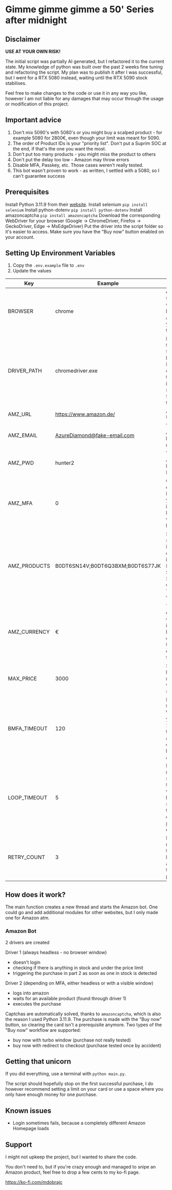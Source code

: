 # Gimme gimme gimme a 50' Series after midnight

## Disclaimer

**USE AT YOUR OWN RISK!**

The initial script was partially AI generated, but I refactored it to the current state.
My knowledge of python was built over the past 2 weeks fine tuning and refactoring the script.
My plan was to publish it after I was successful, but I went for a RTX 5080 instead, waiting until the RTX 5090 stock stabilises.

Feel free to make changes to the code or use it in any way you like, however I am not liable for any damages that may occur through the usage or modification of this project.

## Important advice

1. Don't mix 5090's with 5080's or you might buy a scalped product - for example 5080 for 2800€, even though your limit was meant for 5090.
2. The order of Product IDs is your "priority list". Don't put a Suprim SOC at the end, if that's the one you want the most.
3. Don't put too many products - you might miss the product to others
4. Don't put the delay too low - Amazon may throw errors
5. Disable MFA, Passkey, etc. Those cases weren't really tested.
6. This bot wasn't proven to work - as written, I settled with a 5080, so I can't guarantee success

## Prerequisites

Install Python 3.11.9 from their [website](https://www.python.org/downloads/).
Install selenium `pip install selenium`
Install python-dotenv `pip install python-dotenv`
Install amazoncaptcha `pip install amazoncaptcha`
Download the corresponding WebDriver for your browser (Google -> ChromeDriver, Firefox -> GeckoDriver, Edge -> MsEdgeDriver)
Put the driver into the script folder so it's easier to access.
Make sure you have the "Buy now" button enabled on your account.

## Setting Up Environment Variables

1. Copy the `.env.example` file to `.env`
2. Update the values

| Key          | Example                          | Meaning                                                                                             |
| ------------ | -------------------------------- | --------------------------------------------------------------------------------------------------- |
| BROWSER      | chrome                           | chrome, firefox - which browser and driver you want to use                                          |
| DRIVER_PATH  | chromedriver.exe                 | Path to the driver for your browser. In the example the driver is in the same folder as the script. |
| AMZ_URL      | https://www.amazon.de/           | Amazon URL                                                                                          |
| AMZ_EMAIL    | AzureDiamond@fake-email.com      | Your Amazon login E-mail.                                                                           |
| AMZ_PWD      | hunter2                          | Your Amazon login Password.                                                                         |
| AMZ_MFA      | 0                                | 0 if you don't use MFA, 1 if you do. If it's 0 the browser will run headless.                       |
| AMZ_PRODUCTS | B0DT6SN14V;B0DT6Q3BXM;B0DT6S77JK | Semicolon separated IDs. The example is for the MSI 5090 Suprim SOC, Gaming Trio, Ventus.           |
| AMZ_CURRENCY | €                                | The currency: €, $ - important because otherwise the price can't be found.                          |
| MAX_PRICE    | 3000                             | Set your limit how much you want to spend.                                                          |
| BMFA_TIMEOUT | 120                              | Bank MFA timeout. With 120 you have 2 minutes time to approve on your banking app.                  |
| LOOP_TIMEOUT | 5                                | How many seconds the loop waits, before starting the next check / purchase cycle                    |
| RETRY_COUNT  | 3                                | How many times the bot attempts to buy a product                                                    |

## How does it work?

The main function creates a new thread and starts the Amazon bot.
One could go and add additional modules for other websites, but I only made one for Amazon atm.

### Amazon Bot

2 drivers are created

Driver 1 (always headless - no browser window)

- doesn't login
- checking if there is anything in stock and under the price limit
- triggering the purchase in part 2 as soon as one in stock is detected

Driver 2 (depending on MFA, either headless or with a visible window)

- logs into amazon
- waits for an available product (found through driver 1)
- executes the purchase

Captchas are automatically solved, thanks to `amazoncaptcha`, which is also the reason I used Python 3.11.9.
The purchase is made with the "Buy now" button, so clearing the card isn't a prerequisite anymore.
Two types of the "Buy now" workflow are supported:

- buy now with turbo window (purchase not really tested)
- buy now with redirect to checkout (purchase tested once by accident)

## Getting that unicorn

If you did everything, use a terminal with `python main.py`.

The script should hopefully stop on the first successful purchase, I do however recommend setting a limit on your card or use a space where you only have enough money for one purchase.

## Known issues

- Login sometimes fails, because a completely different Amazon Homepage loads

## Support

I might not upkeep the project, but I wanted to share the code.

You don't need to, but if you're crazy enough and managed to snipe an Amazon product, feel free to drop a few cents to my ko-fi page.

https://ko-fi.com/mdobrajc
